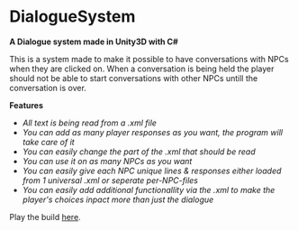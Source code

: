 # DialogueSystem
**A Dialogue system made in Unity3D with C#**

This is a system made to make it possible to have conversations with NPCs when they are clicked on.
When a conversation is being held the player should not be able to start conversations with other NPCs untill the conversation is over.

**Features**

- *All text is being read from a .xml file*
- *You can add as many player responses as you want, the program will take care of it*
- *You can easily change the part of the .xml that should be read*
- *You can use it on as many NPCs as you want*
- *You can easily give each NPC unique lines & responses either loaded from 1 universal .xml or seperate per-NPC-files* 
- *You can easily add additional functionallity via the .xml to make the player's choices inpact more than just the dialogue*

Play the build [here](http://19176.hosts.ma-cloud.nl/bewijzenmap/DialogueBuilt/).
